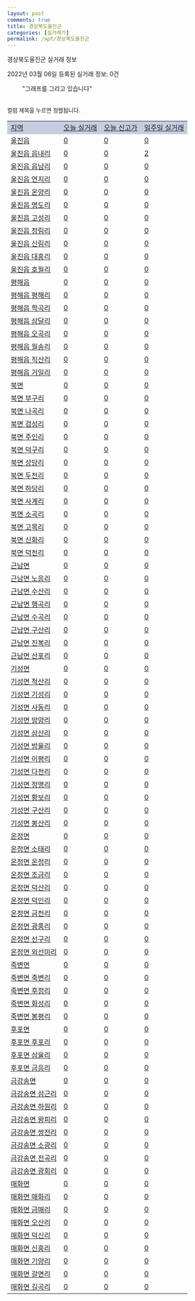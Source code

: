 ```yaml
---
layout: post
comments: true
title: 경상북도울진군
categories: [실거래가]
permalink: /apt/경상북도울진군
---
```


경상북도울진군 실거래 정보

2022년 03월 06일 등록된 실거래 정보: 0건

<!--<script async src="https://pagead2.googlesyndication.com/pagead/js/adsbygoogle.js?client=ca-pub-3485438051770037"
 crossorigin="anonymous"></script>-->

<script type="text/javascript">
  google.charts.load('current', {'packages':['corechart']});
  google.charts.setOnLoadCallback(drawChart);

  function drawChart() {
    var data = google.visualization.arrayToDataTable([['거래일', '매매', '전월세', '전매'], ['21-01', 1, 0, 0], ['21-02', 17, 12, 0], ['21-03', 19, 5, 0], ['21-04', 16, 10, 0], ['21-05', 21, 5, 0], ['21-06', 16, 4, 0], ['21-07', 20, 2, 0], ['21-08', 21, 3, 3], ['21-09', 11, 4, 0], ['21-10', 21, 4, 0], ['21-11', 8, 1, 0], ['21-12', 9, 4, 0], ['22-01', 19, 4, 0], ['22-02', 9, 7, 0]]);

    var options = {
      title: '최근 1년간 유형별 거래량 추이',
      legend: { position: 'bottom' }
    };

    setTimeout(function() {
        var chart = new google.visualization.LineChart(document.getElementById('columnchart_material'));
        chart.draw(data, (options));
        document.getElementById('loading').style.display = 'none';
        var dayLabel = (new Date()).getDay();
        if (dayLabel < 2) {
            sorttable.innerSortFunction.apply(document.getElementById('week'), []);
            sorttable.innerSortFunction.apply(document.getElementById('week'), []);        
        }
        else {
            sorttable.innerSortFunction.apply(document.getElementById('today'), []);
            sorttable.innerSortFunction.apply(document.getElementById('today'), []);
        }
    }, 200);

  }
</script>

<div id="loading" style="z-index:20; display: block; margin-left: 35px">"그래프를 그리고 있습니다"</div>
<div id="columnchart_material" style="width: 95%; margin-left: -35px; display: block"></div>
<!--<div style="width: 95%; margin-left: -35px; display: block">
      <script async src="https://pagead2.googlesyndication.com/pagead/js/adsbygoogle.js?client=ca-pub-3485438051770037"
          crossorigin="anonymous"></script>
      <ins class="adsbygoogle"
          style="display:block"
          data-ad-format="fluid"
          data-ad-layout-key="-fb+5w+4e-db+86"
          data-ad-client="ca-pub-3485438051770037"
          data-ad-slot="1827090281"></ins>
      <script>
          (adsbygoogle = window.adsbygoogle || []).push({});
      </script>
</div>-->
<br>

<font size='small' style='font-size: small;'>컬럼 제목을 누르면 정렬됩니다.</font>
<table class="sortable">
  <tr style='background-color: rgba(114, 132, 186,0.4);'>
    <td id="region"><a href="#">지역</a></td>
    <td id="today"><a href="#">오늘 실거래</a></td>
    <td id="today_new"><a href="#">오늘 신고가</a></td>
    <td id="week"><a href="#">일주일 실거래</a></td>
  </tr>

  
  <tr class="item">
    <td><a href="경상북도울진군울진읍">울진읍</a></td>
    <td><a href="경상북도울진군울진읍">0</a></td>
    <td><a href="경상북도울진군울진읍">0</a></td>
    <td><a href="경상북도울진군울진읍">0</a></td>
  </tr>
    

  <tr class="item">
    <td><a href="경상북도울진군울진읍읍내리">울진읍 읍내리</a></td>
    <td><a href="경상북도울진군울진읍읍내리">0</a></td>
    <td><a href="경상북도울진군울진읍읍내리">0</a></td>
    <td><a href="경상북도울진군울진읍읍내리">2</a></td>
  </tr>
    

  <tr class="item">
    <td><a href="경상북도울진군울진읍읍남리">울진읍 읍남리</a></td>
    <td><a href="경상북도울진군울진읍읍남리">0</a></td>
    <td><a href="경상북도울진군울진읍읍남리">0</a></td>
    <td><a href="경상북도울진군울진읍읍남리">0</a></td>
  </tr>
    

  <tr class="item">
    <td><a href="경상북도울진군울진읍연지리">울진읍 연지리</a></td>
    <td><a href="경상북도울진군울진읍연지리">0</a></td>
    <td><a href="경상북도울진군울진읍연지리">0</a></td>
    <td><a href="경상북도울진군울진읍연지리">0</a></td>
  </tr>
    

  <tr class="item">
    <td><a href="경상북도울진군울진읍온양리">울진읍 온양리</a></td>
    <td><a href="경상북도울진군울진읍온양리">0</a></td>
    <td><a href="경상북도울진군울진읍온양리">0</a></td>
    <td><a href="경상북도울진군울진읍온양리">0</a></td>
  </tr>
    

  <tr class="item">
    <td><a href="경상북도울진군울진읍명도리">울진읍 명도리</a></td>
    <td><a href="경상북도울진군울진읍명도리">0</a></td>
    <td><a href="경상북도울진군울진읍명도리">0</a></td>
    <td><a href="경상북도울진군울진읍명도리">0</a></td>
  </tr>
    

  <tr class="item">
    <td><a href="경상북도울진군울진읍고성리">울진읍 고성리</a></td>
    <td><a href="경상북도울진군울진읍고성리">0</a></td>
    <td><a href="경상북도울진군울진읍고성리">0</a></td>
    <td><a href="경상북도울진군울진읍고성리">0</a></td>
  </tr>
    

  <tr class="item">
    <td><a href="경상북도울진군울진읍정림리">울진읍 정림리</a></td>
    <td><a href="경상북도울진군울진읍정림리">0</a></td>
    <td><a href="경상북도울진군울진읍정림리">0</a></td>
    <td><a href="경상북도울진군울진읍정림리">0</a></td>
  </tr>
    

  <tr class="item">
    <td><a href="경상북도울진군울진읍신림리">울진읍 신림리</a></td>
    <td><a href="경상북도울진군울진읍신림리">0</a></td>
    <td><a href="경상북도울진군울진읍신림리">0</a></td>
    <td><a href="경상북도울진군울진읍신림리">0</a></td>
  </tr>
    

  <tr class="item">
    <td><a href="경상북도울진군울진읍대흥리">울진읍 대흥리</a></td>
    <td><a href="경상북도울진군울진읍대흥리">0</a></td>
    <td><a href="경상북도울진군울진읍대흥리">0</a></td>
    <td><a href="경상북도울진군울진읍대흥리">0</a></td>
  </tr>
    

  <tr class="item">
    <td><a href="경상북도울진군울진읍호월리">울진읍 호월리</a></td>
    <td><a href="경상북도울진군울진읍호월리">0</a></td>
    <td><a href="경상북도울진군울진읍호월리">0</a></td>
    <td><a href="경상북도울진군울진읍호월리">0</a></td>
  </tr>
    

  <tr class="item">
    <td><a href="경상북도울진군평해읍">평해읍</a></td>
    <td><a href="경상북도울진군평해읍">0</a></td>
    <td><a href="경상북도울진군평해읍">0</a></td>
    <td><a href="경상북도울진군평해읍">0</a></td>
  </tr>
    

  <tr class="item">
    <td><a href="경상북도울진군평해읍평해리">평해읍 평해리</a></td>
    <td><a href="경상북도울진군평해읍평해리">0</a></td>
    <td><a href="경상북도울진군평해읍평해리">0</a></td>
    <td><a href="경상북도울진군평해읍평해리">0</a></td>
  </tr>
    

  <tr class="item">
    <td><a href="경상북도울진군평해읍학곡리">평해읍 학곡리</a></td>
    <td><a href="경상북도울진군평해읍학곡리">0</a></td>
    <td><a href="경상북도울진군평해읍학곡리">0</a></td>
    <td><a href="경상북도울진군평해읍학곡리">0</a></td>
  </tr>
    

  <tr class="item">
    <td><a href="경상북도울진군평해읍삼달리">평해읍 삼달리</a></td>
    <td><a href="경상북도울진군평해읍삼달리">0</a></td>
    <td><a href="경상북도울진군평해읍삼달리">0</a></td>
    <td><a href="경상북도울진군평해읍삼달리">0</a></td>
  </tr>
    

  <tr class="item">
    <td><a href="경상북도울진군평해읍오곡리">평해읍 오곡리</a></td>
    <td><a href="경상북도울진군평해읍오곡리">0</a></td>
    <td><a href="경상북도울진군평해읍오곡리">0</a></td>
    <td><a href="경상북도울진군평해읍오곡리">0</a></td>
  </tr>
    

  <tr class="item">
    <td><a href="경상북도울진군평해읍월송리">평해읍 월송리</a></td>
    <td><a href="경상북도울진군평해읍월송리">0</a></td>
    <td><a href="경상북도울진군평해읍월송리">0</a></td>
    <td><a href="경상북도울진군평해읍월송리">0</a></td>
  </tr>
    

  <tr class="item">
    <td><a href="경상북도울진군평해읍직산리">평해읍 직산리</a></td>
    <td><a href="경상북도울진군평해읍직산리">0</a></td>
    <td><a href="경상북도울진군평해읍직산리">0</a></td>
    <td><a href="경상북도울진군평해읍직산리">0</a></td>
  </tr>
    

  <tr class="item">
    <td><a href="경상북도울진군평해읍거일리">평해읍 거일리</a></td>
    <td><a href="경상북도울진군평해읍거일리">0</a></td>
    <td><a href="경상북도울진군평해읍거일리">0</a></td>
    <td><a href="경상북도울진군평해읍거일리">0</a></td>
  </tr>
    

  <tr class="item">
    <td><a href="경상북도울진군북면">북면</a></td>
    <td><a href="경상북도울진군북면">0</a></td>
    <td><a href="경상북도울진군북면">0</a></td>
    <td><a href="경상북도울진군북면">0</a></td>
  </tr>
    

  <tr class="item">
    <td><a href="경상북도울진군북면부구리">북면 부구리</a></td>
    <td><a href="경상북도울진군북면부구리">0</a></td>
    <td><a href="경상북도울진군북면부구리">0</a></td>
    <td><a href="경상북도울진군북면부구리">0</a></td>
  </tr>
    

  <tr class="item">
    <td><a href="경상북도울진군북면나곡리">북면 나곡리</a></td>
    <td><a href="경상북도울진군북면나곡리">0</a></td>
    <td><a href="경상북도울진군북면나곡리">0</a></td>
    <td><a href="경상북도울진군북면나곡리">0</a></td>
  </tr>
    

  <tr class="item">
    <td><a href="경상북도울진군북면검성리">북면 검성리</a></td>
    <td><a href="경상북도울진군북면검성리">0</a></td>
    <td><a href="경상북도울진군북면검성리">0</a></td>
    <td><a href="경상북도울진군북면검성리">0</a></td>
  </tr>
    

  <tr class="item">
    <td><a href="경상북도울진군북면주인리">북면 주인리</a></td>
    <td><a href="경상북도울진군북면주인리">0</a></td>
    <td><a href="경상북도울진군북면주인리">0</a></td>
    <td><a href="경상북도울진군북면주인리">0</a></td>
  </tr>
    

  <tr class="item">
    <td><a href="경상북도울진군북면덕구리">북면 덕구리</a></td>
    <td><a href="경상북도울진군북면덕구리">0</a></td>
    <td><a href="경상북도울진군북면덕구리">0</a></td>
    <td><a href="경상북도울진군북면덕구리">0</a></td>
  </tr>
    

  <tr class="item">
    <td><a href="경상북도울진군북면상당리">북면 상당리</a></td>
    <td><a href="경상북도울진군북면상당리">0</a></td>
    <td><a href="경상북도울진군북면상당리">0</a></td>
    <td><a href="경상북도울진군북면상당리">0</a></td>
  </tr>
    

  <tr class="item">
    <td><a href="경상북도울진군북면두천리">북면 두천리</a></td>
    <td><a href="경상북도울진군북면두천리">0</a></td>
    <td><a href="경상북도울진군북면두천리">0</a></td>
    <td><a href="경상북도울진군북면두천리">0</a></td>
  </tr>
    

  <tr class="item">
    <td><a href="경상북도울진군북면하당리">북면 하당리</a></td>
    <td><a href="경상북도울진군북면하당리">0</a></td>
    <td><a href="경상북도울진군북면하당리">0</a></td>
    <td><a href="경상북도울진군북면하당리">0</a></td>
  </tr>
    

  <tr class="item">
    <td><a href="경상북도울진군북면사계리">북면 사계리</a></td>
    <td><a href="경상북도울진군북면사계리">0</a></td>
    <td><a href="경상북도울진군북면사계리">0</a></td>
    <td><a href="경상북도울진군북면사계리">0</a></td>
  </tr>
    

  <tr class="item">
    <td><a href="경상북도울진군북면소곡리">북면 소곡리</a></td>
    <td><a href="경상북도울진군북면소곡리">0</a></td>
    <td><a href="경상북도울진군북면소곡리">0</a></td>
    <td><a href="경상북도울진군북면소곡리">0</a></td>
  </tr>
    

  <tr class="item">
    <td><a href="경상북도울진군북면고목리">북면 고목리</a></td>
    <td><a href="경상북도울진군북면고목리">0</a></td>
    <td><a href="경상북도울진군북면고목리">0</a></td>
    <td><a href="경상북도울진군북면고목리">0</a></td>
  </tr>
    

  <tr class="item">
    <td><a href="경상북도울진군북면신화리">북면 신화리</a></td>
    <td><a href="경상북도울진군북면신화리">0</a></td>
    <td><a href="경상북도울진군북면신화리">0</a></td>
    <td><a href="경상북도울진군북면신화리">0</a></td>
  </tr>
    

  <tr class="item">
    <td><a href="경상북도울진군북면덕천리">북면 덕천리</a></td>
    <td><a href="경상북도울진군북면덕천리">0</a></td>
    <td><a href="경상북도울진군북면덕천리">0</a></td>
    <td><a href="경상북도울진군북면덕천리">0</a></td>
  </tr>
    

  <tr class="item">
    <td><a href="경상북도울진군근남면">근남면</a></td>
    <td><a href="경상북도울진군근남면">0</a></td>
    <td><a href="경상북도울진군근남면">0</a></td>
    <td><a href="경상북도울진군근남면">0</a></td>
  </tr>
    

  <tr class="item">
    <td><a href="경상북도울진군근남면노음리">근남면 노음리</a></td>
    <td><a href="경상북도울진군근남면노음리">0</a></td>
    <td><a href="경상북도울진군근남면노음리">0</a></td>
    <td><a href="경상북도울진군근남면노음리">0</a></td>
  </tr>
    

  <tr class="item">
    <td><a href="경상북도울진군근남면수산리">근남면 수산리</a></td>
    <td><a href="경상북도울진군근남면수산리">0</a></td>
    <td><a href="경상북도울진군근남면수산리">0</a></td>
    <td><a href="경상북도울진군근남면수산리">0</a></td>
  </tr>
    

  <tr class="item">
    <td><a href="경상북도울진군근남면행곡리">근남면 행곡리</a></td>
    <td><a href="경상북도울진군근남면행곡리">0</a></td>
    <td><a href="경상북도울진군근남면행곡리">0</a></td>
    <td><a href="경상북도울진군근남면행곡리">0</a></td>
  </tr>
    

  <tr class="item">
    <td><a href="경상북도울진군근남면수곡리">근남면 수곡리</a></td>
    <td><a href="경상북도울진군근남면수곡리">0</a></td>
    <td><a href="경상북도울진군근남면수곡리">0</a></td>
    <td><a href="경상북도울진군근남면수곡리">0</a></td>
  </tr>
    

  <tr class="item">
    <td><a href="경상북도울진군근남면구산리">근남면 구산리</a></td>
    <td><a href="경상북도울진군근남면구산리">0</a></td>
    <td><a href="경상북도울진군근남면구산리">0</a></td>
    <td><a href="경상북도울진군근남면구산리">0</a></td>
  </tr>
    

  <tr class="item">
    <td><a href="경상북도울진군근남면진복리">근남면 진복리</a></td>
    <td><a href="경상북도울진군근남면진복리">0</a></td>
    <td><a href="경상북도울진군근남면진복리">0</a></td>
    <td><a href="경상북도울진군근남면진복리">0</a></td>
  </tr>
    

  <tr class="item">
    <td><a href="경상북도울진군근남면산포리">근남면 산포리</a></td>
    <td><a href="경상북도울진군근남면산포리">0</a></td>
    <td><a href="경상북도울진군근남면산포리">0</a></td>
    <td><a href="경상북도울진군근남면산포리">0</a></td>
  </tr>
    

  <tr class="item">
    <td><a href="경상북도울진군기성면">기성면</a></td>
    <td><a href="경상북도울진군기성면">0</a></td>
    <td><a href="경상북도울진군기성면">0</a></td>
    <td><a href="경상북도울진군기성면">0</a></td>
  </tr>
    

  <tr class="item">
    <td><a href="경상북도울진군기성면척산리">기성면 척산리</a></td>
    <td><a href="경상북도울진군기성면척산리">0</a></td>
    <td><a href="경상북도울진군기성면척산리">0</a></td>
    <td><a href="경상북도울진군기성면척산리">0</a></td>
  </tr>
    

  <tr class="item">
    <td><a href="경상북도울진군기성면기성리">기성면 기성리</a></td>
    <td><a href="경상북도울진군기성면기성리">0</a></td>
    <td><a href="경상북도울진군기성면기성리">0</a></td>
    <td><a href="경상북도울진군기성면기성리">0</a></td>
  </tr>
    

  <tr class="item">
    <td><a href="경상북도울진군기성면사동리">기성면 사동리</a></td>
    <td><a href="경상북도울진군기성면사동리">0</a></td>
    <td><a href="경상북도울진군기성면사동리">0</a></td>
    <td><a href="경상북도울진군기성면사동리">0</a></td>
  </tr>
    

  <tr class="item">
    <td><a href="경상북도울진군기성면망양리">기성면 망양리</a></td>
    <td><a href="경상북도울진군기성면망양리">0</a></td>
    <td><a href="경상북도울진군기성면망양리">0</a></td>
    <td><a href="경상북도울진군기성면망양리">0</a></td>
  </tr>
    

  <tr class="item">
    <td><a href="경상북도울진군기성면삼산리">기성면 삼산리</a></td>
    <td><a href="경상북도울진군기성면삼산리">0</a></td>
    <td><a href="경상북도울진군기성면삼산리">0</a></td>
    <td><a href="경상북도울진군기성면삼산리">0</a></td>
  </tr>
    

  <tr class="item">
    <td><a href="경상북도울진군기성면방율리">기성면 방율리</a></td>
    <td><a href="경상북도울진군기성면방율리">0</a></td>
    <td><a href="경상북도울진군기성면방율리">0</a></td>
    <td><a href="경상북도울진군기성면방율리">0</a></td>
  </tr>
    

  <tr class="item">
    <td><a href="경상북도울진군기성면이평리">기성면 이평리</a></td>
    <td><a href="경상북도울진군기성면이평리">0</a></td>
    <td><a href="경상북도울진군기성면이평리">0</a></td>
    <td><a href="경상북도울진군기성면이평리">0</a></td>
  </tr>
    

  <tr class="item">
    <td><a href="경상북도울진군기성면다천리">기성면 다천리</a></td>
    <td><a href="경상북도울진군기성면다천리">0</a></td>
    <td><a href="경상북도울진군기성면다천리">0</a></td>
    <td><a href="경상북도울진군기성면다천리">0</a></td>
  </tr>
    

  <tr class="item">
    <td><a href="경상북도울진군기성면정명리">기성면 정명리</a></td>
    <td><a href="경상북도울진군기성면정명리">0</a></td>
    <td><a href="경상북도울진군기성면정명리">0</a></td>
    <td><a href="경상북도울진군기성면정명리">0</a></td>
  </tr>
    

  <tr class="item">
    <td><a href="경상북도울진군기성면황보리">기성면 황보리</a></td>
    <td><a href="경상북도울진군기성면황보리">0</a></td>
    <td><a href="경상북도울진군기성면황보리">0</a></td>
    <td><a href="경상북도울진군기성면황보리">0</a></td>
  </tr>
    

  <tr class="item">
    <td><a href="경상북도울진군기성면구산리">기성면 구산리</a></td>
    <td><a href="경상북도울진군기성면구산리">0</a></td>
    <td><a href="경상북도울진군기성면구산리">0</a></td>
    <td><a href="경상북도울진군기성면구산리">0</a></td>
  </tr>
    

  <tr class="item">
    <td><a href="경상북도울진군기성면봉산리">기성면 봉산리</a></td>
    <td><a href="경상북도울진군기성면봉산리">0</a></td>
    <td><a href="경상북도울진군기성면봉산리">0</a></td>
    <td><a href="경상북도울진군기성면봉산리">0</a></td>
  </tr>
    

  <tr class="item">
    <td><a href="경상북도울진군온정면">온정면</a></td>
    <td><a href="경상북도울진군온정면">0</a></td>
    <td><a href="경상북도울진군온정면">0</a></td>
    <td><a href="경상북도울진군온정면">0</a></td>
  </tr>
    

  <tr class="item">
    <td><a href="경상북도울진군온정면소태리">온정면 소태리</a></td>
    <td><a href="경상북도울진군온정면소태리">0</a></td>
    <td><a href="경상북도울진군온정면소태리">0</a></td>
    <td><a href="경상북도울진군온정면소태리">0</a></td>
  </tr>
    

  <tr class="item">
    <td><a href="경상북도울진군온정면온정리">온정면 온정리</a></td>
    <td><a href="경상북도울진군온정면온정리">0</a></td>
    <td><a href="경상북도울진군온정면온정리">0</a></td>
    <td><a href="경상북도울진군온정면온정리">0</a></td>
  </tr>
    

  <tr class="item">
    <td><a href="경상북도울진군온정면조금리">온정면 조금리</a></td>
    <td><a href="경상북도울진군온정면조금리">0</a></td>
    <td><a href="경상북도울진군온정면조금리">0</a></td>
    <td><a href="경상북도울진군온정면조금리">0</a></td>
  </tr>
    

  <tr class="item">
    <td><a href="경상북도울진군온정면덕산리">온정면 덕산리</a></td>
    <td><a href="경상북도울진군온정면덕산리">0</a></td>
    <td><a href="경상북도울진군온정면덕산리">0</a></td>
    <td><a href="경상북도울진군온정면덕산리">0</a></td>
  </tr>
    

  <tr class="item">
    <td><a href="경상북도울진군온정면덕인리">온정면 덕인리</a></td>
    <td><a href="경상북도울진군온정면덕인리">0</a></td>
    <td><a href="경상북도울진군온정면덕인리">0</a></td>
    <td><a href="경상북도울진군온정면덕인리">0</a></td>
  </tr>
    

  <tr class="item">
    <td><a href="경상북도울진군온정면금천리">온정면 금천리</a></td>
    <td><a href="경상북도울진군온정면금천리">0</a></td>
    <td><a href="경상북도울진군온정면금천리">0</a></td>
    <td><a href="경상북도울진군온정면금천리">0</a></td>
  </tr>
    

  <tr class="item">
    <td><a href="경상북도울진군온정면광품리">온정면 광품리</a></td>
    <td><a href="경상북도울진군온정면광품리">0</a></td>
    <td><a href="경상북도울진군온정면광품리">0</a></td>
    <td><a href="경상북도울진군온정면광품리">0</a></td>
  </tr>
    

  <tr class="item">
    <td><a href="경상북도울진군온정면선구리">온정면 선구리</a></td>
    <td><a href="경상북도울진군온정면선구리">0</a></td>
    <td><a href="경상북도울진군온정면선구리">0</a></td>
    <td><a href="경상북도울진군온정면선구리">0</a></td>
  </tr>
    

  <tr class="item">
    <td><a href="경상북도울진군온정면외선미리">온정면 외선미리</a></td>
    <td><a href="경상북도울진군온정면외선미리">0</a></td>
    <td><a href="경상북도울진군온정면외선미리">0</a></td>
    <td><a href="경상북도울진군온정면외선미리">0</a></td>
  </tr>
    

  <tr class="item">
    <td><a href="경상북도울진군죽변면">죽변면</a></td>
    <td><a href="경상북도울진군죽변면">0</a></td>
    <td><a href="경상북도울진군죽변면">0</a></td>
    <td><a href="경상북도울진군죽변면">0</a></td>
  </tr>
    

  <tr class="item">
    <td><a href="경상북도울진군죽변면죽변리">죽변면 죽변리</a></td>
    <td><a href="경상북도울진군죽변면죽변리">0</a></td>
    <td><a href="경상북도울진군죽변면죽변리">0</a></td>
    <td><a href="경상북도울진군죽변면죽변리">0</a></td>
  </tr>
    

  <tr class="item">
    <td><a href="경상북도울진군죽변면후정리">죽변면 후정리</a></td>
    <td><a href="경상북도울진군죽변면후정리">0</a></td>
    <td><a href="경상북도울진군죽변면후정리">0</a></td>
    <td><a href="경상북도울진군죽변면후정리">0</a></td>
  </tr>
    

  <tr class="item">
    <td><a href="경상북도울진군죽변면화성리">죽변면 화성리</a></td>
    <td><a href="경상북도울진군죽변면화성리">0</a></td>
    <td><a href="경상북도울진군죽변면화성리">0</a></td>
    <td><a href="경상북도울진군죽변면화성리">0</a></td>
  </tr>
    

  <tr class="item">
    <td><a href="경상북도울진군죽변면봉평리">죽변면 봉평리</a></td>
    <td><a href="경상북도울진군죽변면봉평리">0</a></td>
    <td><a href="경상북도울진군죽변면봉평리">0</a></td>
    <td><a href="경상북도울진군죽변면봉평리">0</a></td>
  </tr>
    

  <tr class="item">
    <td><a href="경상북도울진군후포면">후포면</a></td>
    <td><a href="경상북도울진군후포면">0</a></td>
    <td><a href="경상북도울진군후포면">0</a></td>
    <td><a href="경상북도울진군후포면">0</a></td>
  </tr>
    

  <tr class="item">
    <td><a href="경상북도울진군후포면후포리">후포면 후포리</a></td>
    <td><a href="경상북도울진군후포면후포리">0</a></td>
    <td><a href="경상북도울진군후포면후포리">0</a></td>
    <td><a href="경상북도울진군후포면후포리">0</a></td>
  </tr>
    

  <tr class="item">
    <td><a href="경상북도울진군후포면삼율리">후포면 삼율리</a></td>
    <td><a href="경상북도울진군후포면삼율리">0</a></td>
    <td><a href="경상북도울진군후포면삼율리">0</a></td>
    <td><a href="경상북도울진군후포면삼율리">0</a></td>
  </tr>
    

  <tr class="item">
    <td><a href="경상북도울진군후포면금음리">후포면 금음리</a></td>
    <td><a href="경상북도울진군후포면금음리">0</a></td>
    <td><a href="경상북도울진군후포면금음리">0</a></td>
    <td><a href="경상북도울진군후포면금음리">0</a></td>
  </tr>
    

  <tr class="item">
    <td><a href="경상북도울진군금강송면">금강송면</a></td>
    <td><a href="경상북도울진군금강송면">0</a></td>
    <td><a href="경상북도울진군금강송면">0</a></td>
    <td><a href="경상북도울진군금강송면">0</a></td>
  </tr>
    

  <tr class="item">
    <td><a href="경상북도울진군금강송면삼근리">금강송면 삼근리</a></td>
    <td><a href="경상북도울진군금강송면삼근리">0</a></td>
    <td><a href="경상북도울진군금강송면삼근리">0</a></td>
    <td><a href="경상북도울진군금강송면삼근리">0</a></td>
  </tr>
    

  <tr class="item">
    <td><a href="경상북도울진군금강송면하원리">금강송면 하원리</a></td>
    <td><a href="경상북도울진군금강송면하원리">0</a></td>
    <td><a href="경상북도울진군금강송면하원리">0</a></td>
    <td><a href="경상북도울진군금강송면하원리">0</a></td>
  </tr>
    

  <tr class="item">
    <td><a href="경상북도울진군금강송면왕피리">금강송면 왕피리</a></td>
    <td><a href="경상북도울진군금강송면왕피리">0</a></td>
    <td><a href="경상북도울진군금강송면왕피리">0</a></td>
    <td><a href="경상북도울진군금강송면왕피리">0</a></td>
  </tr>
    

  <tr class="item">
    <td><a href="경상북도울진군금강송면쌍전리">금강송면 쌍전리</a></td>
    <td><a href="경상북도울진군금강송면쌍전리">0</a></td>
    <td><a href="경상북도울진군금강송면쌍전리">0</a></td>
    <td><a href="경상북도울진군금강송면쌍전리">0</a></td>
  </tr>
    

  <tr class="item">
    <td><a href="경상북도울진군금강송면소광리">금강송면 소광리</a></td>
    <td><a href="경상북도울진군금강송면소광리">0</a></td>
    <td><a href="경상북도울진군금강송면소광리">0</a></td>
    <td><a href="경상북도울진군금강송면소광리">0</a></td>
  </tr>
    

  <tr class="item">
    <td><a href="경상북도울진군금강송면전곡리">금강송면 전곡리</a></td>
    <td><a href="경상북도울진군금강송면전곡리">0</a></td>
    <td><a href="경상북도울진군금강송면전곡리">0</a></td>
    <td><a href="경상북도울진군금강송면전곡리">0</a></td>
  </tr>
    

  <tr class="item">
    <td><a href="경상북도울진군금강송면광회리">금강송면 광회리</a></td>
    <td><a href="경상북도울진군금강송면광회리">0</a></td>
    <td><a href="경상북도울진군금강송면광회리">0</a></td>
    <td><a href="경상북도울진군금강송면광회리">0</a></td>
  </tr>
    

  <tr class="item">
    <td><a href="경상북도울진군매화면">매화면</a></td>
    <td><a href="경상북도울진군매화면">0</a></td>
    <td><a href="경상북도울진군매화면">0</a></td>
    <td><a href="경상북도울진군매화면">0</a></td>
  </tr>
    

  <tr class="item">
    <td><a href="경상북도울진군매화면매화리">매화면 매화리</a></td>
    <td><a href="경상북도울진군매화면매화리">0</a></td>
    <td><a href="경상북도울진군매화면매화리">0</a></td>
    <td><a href="경상북도울진군매화면매화리">0</a></td>
  </tr>
    

  <tr class="item">
    <td><a href="경상북도울진군매화면금매리">매화면 금매리</a></td>
    <td><a href="경상북도울진군매화면금매리">0</a></td>
    <td><a href="경상북도울진군매화면금매리">0</a></td>
    <td><a href="경상북도울진군매화면금매리">0</a></td>
  </tr>
    

  <tr class="item">
    <td><a href="경상북도울진군매화면오산리">매화면 오산리</a></td>
    <td><a href="경상북도울진군매화면오산리">0</a></td>
    <td><a href="경상북도울진군매화면오산리">0</a></td>
    <td><a href="경상북도울진군매화면오산리">0</a></td>
  </tr>
    

  <tr class="item">
    <td><a href="경상북도울진군매화면덕신리">매화면 덕신리</a></td>
    <td><a href="경상북도울진군매화면덕신리">0</a></td>
    <td><a href="경상북도울진군매화면덕신리">0</a></td>
    <td><a href="경상북도울진군매화면덕신리">0</a></td>
  </tr>
    

  <tr class="item">
    <td><a href="경상북도울진군매화면신흥리">매화면 신흥리</a></td>
    <td><a href="경상북도울진군매화면신흥리">0</a></td>
    <td><a href="경상북도울진군매화면신흥리">0</a></td>
    <td><a href="경상북도울진군매화면신흥리">0</a></td>
  </tr>
    

  <tr class="item">
    <td><a href="경상북도울진군매화면기양리">매화면 기양리</a></td>
    <td><a href="경상북도울진군매화면기양리">0</a></td>
    <td><a href="경상북도울진군매화면기양리">0</a></td>
    <td><a href="경상북도울진군매화면기양리">0</a></td>
  </tr>
    

  <tr class="item">
    <td><a href="경상북도울진군매화면갈면리">매화면 갈면리</a></td>
    <td><a href="경상북도울진군매화면갈면리">0</a></td>
    <td><a href="경상북도울진군매화면갈면리">0</a></td>
    <td><a href="경상북도울진군매화면갈면리">0</a></td>
  </tr>
    

  <tr class="item">
    <td><a href="경상북도울진군매화면길곡리">매화면 길곡리</a></td>
    <td><a href="경상북도울진군매화면길곡리">0</a></td>
    <td><a href="경상북도울진군매화면길곡리">0</a></td>
    <td><a href="경상북도울진군매화면길곡리">0</a></td>
  </tr>
    


</table>


    
